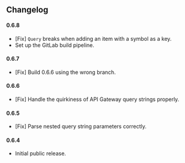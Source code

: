 ## Changelog

#### 0.6.8

- [Fix] `Query` breaks when adding an item with a symbol as a key.
- Set up the GitLab build pipeline.

#### 0.6.7

- [Fix] Build 0.6.6 using the wrong branch.

#### 0.6.6

- [Fix] Handle the quirkiness of API Gateway query strings properly.

#### 0.6.5

- [Fix] Parse nested query string parameters correctly.

#### 0.6.4

- Initial public release.
